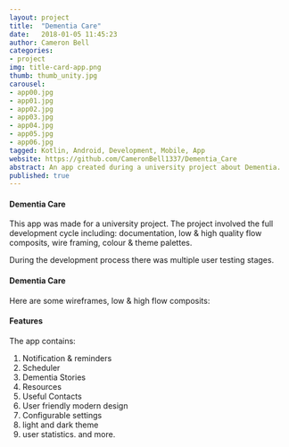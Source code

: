 ```yaml
---
layout: project
title:  "Dementia Care"
date:   2018-01-05 11:45:23
author: Cameron Bell
categories:
- project
img: title-card-app.png
thumb: thumb_unity.jpg
carousel:
- app00.jpg
- app01.jpg
- app02.jpg
- app03.jpg
- app04.jpg
- app05.jpg
- app06.jpg
tagged: Kotlin, Android, Development, Mobile, App
website: https://github.com/CameronBell1337/Dementia_Care
abstract: An app created during a university project about Dementia. 
published: true
---
```

#### Dementia Care
This app was made for a university project. The project involved the full development cycle including: documentation, low & high quality flow composits, wire framing, colour & theme palettes.

During the development process there was multiple user testing stages. 
#### Dementia Care
Here are some wireframes, low & high flow composits:

#### Features
The app contains:
1. Notification & reminders
2. Scheduler
3. Dementia Stories
4. Resources
5. Useful Contacts
6. User friendly modern design
7. Configurable settings
8. light and dark theme
9. user statistics. 
and more.

